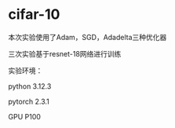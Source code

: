 # cifar-10
本次实验使用了Adam，SGD，Adadelta三种优化器

三次实验基于resnet-18网络进行训练

实验环境：

python 3.12.3

pytorch 2.3.1

GPU P100



